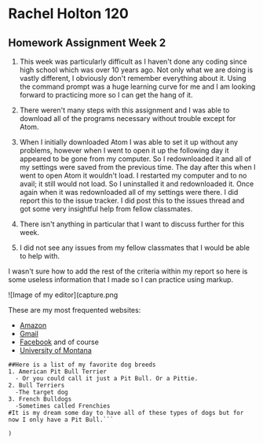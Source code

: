 # Rachel Holton 120
## Homework Assignment Week 2

1. This week was particularly difficult as I haven't done any coding since high school which was over 10 years ago. Not only what we are doing is vastly different, I obviously don't remember everything about it. Using the command prompt was a huge learning curve for me and I am looking forward to practicing more so I can get the hang of it.

2. There weren't many steps with this assignment and I was able to download all of the programs necessary without trouble except for Atom.

3. When I initially downloaded Atom I was able to set it up without any problems, however when I went to open it up the following day it appeared to be gone from my computer. So I redownloaded it and all of my settings were saved from the previous time. The day after this when I went to open Atom it wouldn't load. I restarted my computer and to no avail; it still would not load. So I uninstalled it and redownloaded it. Once again when it was redownloaded all of my settings were there. I did report this to the issue tracker. I did post this to the issues thread and got some very insightful help from fellow classmates.

4. There isn't anything in particular that I want to discuss further for this week.

5. I did not see any issues from my fellow classmates that I would be able to help with.

I wasn't sure how to add the rest of the criteria within my report so here is some useless information that I made so I can practice using markup.

![Image of my editor](capture.png

These are my most frequented websites:
- [Amazon](http://www.amazon.com)
- [Gmail](http://www.gmail.com)
- [Facebook](http://www.facebook.com) and of course
- [University of Montana](http://my.umt.edu)

```
##Here is a list of my favorite dog breeds
1. American Pit Bull Terrier
  - Or you could call it just a Pit Bull. Or a Pittie.
2. Bull Terriers
  -The target dog
3. French Bulldogs
  -Sometimes called Frenchies
#It is my dream some day to have all of these types of dogs but for now I only have a Pit Bull.```

)
